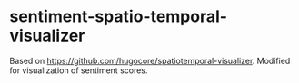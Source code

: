 # sentiment-spatio-temporal-visualizer

Based on https://github.com/hugocore/spatiotemporal-visualizer. 
Modified for visualization of sentiment scores. 